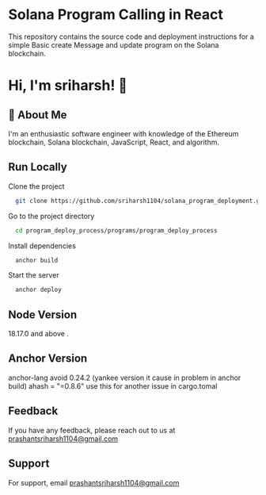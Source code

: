
# Solana Program Calling in React

This repository contains the source code and deployment instructions for a simple Basic create Message and update program on the Solana blockchain.


# Hi, I'm sriharsh! 👋


## 🚀 About Me
I'm an enthusiastic software engineer with knowledge of the Ethereum blockchain, Solana blockchain, JavaScript, React, and algorithm.



## Run Locally

Clone the project

```bash
  git clone https://github.com/sriharsh1104/solana_program_deployment.git
```

Go to the project directory

```bash
  cd program_deploy_process/programs/program_deploy_process
```

Install dependencies

```bash
  anchor build
```

Start the server

```bash
  anchor deploy
```
## Node Version
18.17.0 and above .
## Anchor Version
anchor-lang avoid 0.24.2 (yankee version it cause in problem in anchor build)
ahash = "=0.8.6" use this for another issue in cargo.tomal

## Feedback

If you have any feedback, please reach out to us at prashantsriharsh1104@gmail.com


## Support

For support, email prashantsriharsh1104@gmail.com
